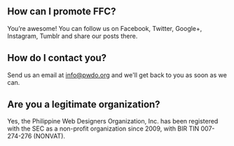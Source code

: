 ## How can I promote FFC?

You’re awesome! You can follow us on Facebook, Twitter, Google+, Instagram, Tumblr and share our posts there.

## How do I contact you?

Send us an email at <a href="mailto:info@pwdo.org">info@pwdo.org</a> and we'll get back to you as soon as we can.

## Are you a legitimate organization?

Yes, the Philippine Web Designers Organization, Inc. has been registered with the SEC as a non-profit organization since 2009, with BIR TIN 007-274-276 (NONVAT).